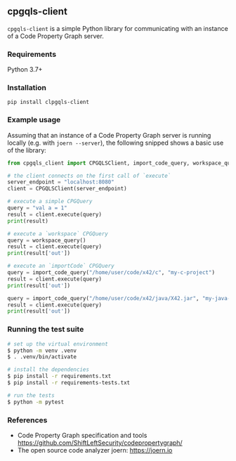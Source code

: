 ## cpgqls-client

`cpgqls-client` is a simple Python library for communicating with an instance of
a Code Property Graph server.

### Requirements

Python 3.7+

### Installation

```
pip install clpgqls-client
```

### Example usage

Assuming that an instance of a Code Property Graph server is running locally
(e.g. with `joern --server`), the following snipped shows a basic use of the
library:

```python
from cpgqls_client import CPGQLSClient, import_code_query, workspace_query

# the client connects on the first call of `execute`
server_endpoint = "localhost:8080"
client = CPGQLSClient(server_endpoint)

# execute a simple CPGQuery
query = "val a = 1"
result = client.execute(query)
print(result)

# execute a `workspace` CPGQuery
query = workspace_query()
result = client.execute(query)
print(result['out'])

# execute an `importCode` CPGQuery
query = import_code_query("/home/user/code/x42/c", "my-c-project")
result = client.execute(query)
print(result['out'])

query = import_code_query("/home/user/code/x42/java/X42.jar", "my-java-project")
result = client.execute(query)
print(result['out'])
```

### Running the test suite

```bash
# set up the virtual environment
$ python -m venv .venv
$ . .venv/bin/activate

# install the dependencies
$ pip install -r requirements.txt
$ pip install -r requirements-tests.txt

# run the tests
$ python -m pytest
```

### References

* Code Property Graph specification and tools
  https://github.com/ShiftLeftSecurity/codepropertygraph/
* The open source code analyzer joern: https://joern.io

